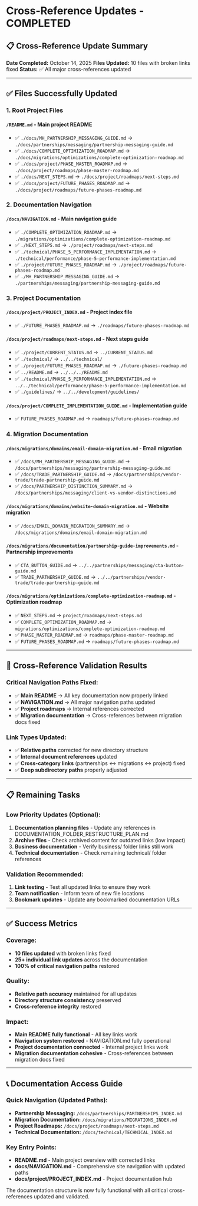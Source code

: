 # Cross-Reference Updates - COMPLETED

## 📋 **Cross-Reference Update Summary**

**Date Completed:** October 14, 2025
**Files Updated:** 10 files with broken links fixed
**Status:** ✅ All major cross-references updated

---

## ✅ **Files Successfully Updated**

### **1. Root Project Files**

#### **`/README.md`** - Main project README

- ✅ `./docs/MH_PARTNERSHIP_MESSAGING_GUIDE.md` → `./docs/partnerships/messaging/partnership-messaging-guide.md`
- ✅ `./docs/COMPLETE_OPTIMIZATION_ROADMAP.md` → `./docs/migrations/optimizations/complete-optimization-roadmap.md`
- ✅ `./docs/project/PHASE_MASTER_ROADMAP.md` → `./docs/project/roadmaps/phase-master-roadmap.md`
- ✅ `./docs/NEXT_STEPS.md` → `./docs/project/roadmaps/next-steps.md`
- ✅ `./docs/project/FUTURE_PHASES_ROADMAP.md` → `./docs/project/roadmaps/future-phases-roadmap.md`

### **2. Documentation Navigation**

#### **`/docs/NAVIGATION.md`** - Main navigation guide

- ✅ `./COMPLETE_OPTIMIZATION_ROADMAP.md` → `./migrations/optimizations/complete-optimization-roadmap.md`
- ✅ `./NEXT_STEPS.md` → `./project/roadmaps/next-steps.md`
- ✅ `./technical/PHASE_5_PERFORMANCE_IMPLEMENTATION.md` → `./technical/performance/phase-5-performance-implementation.md`
- ✅ `./project/FUTURE_PHASES_ROADMAP.md` → `./project/roadmaps/future-phases-roadmap.md`
- ✅ `./MH_PARTNERSHIP_MESSAGING_GUIDE.md` → `./partnerships/messaging/partnership-messaging-guide.md`

### **3. Project Documentation**

#### **`/docs/project/PROJECT_INDEX.md`** - Project index file

- ✅ `./FUTURE_PHASES_ROADMAP.md` → `./roadmaps/future-phases-roadmap.md`

#### **`/docs/project/roadmaps/next-steps.md`** - Next steps guide

- ✅ `./project/CURRENT_STATUS.md` → `../CURRENT_STATUS.md`
- ✅ `./technical/` → `../../technical/`
- ✅ `./project/FUTURE_PHASES_ROADMAP.md` → `./future-phases-roadmap.md`
- ✅ `../README.md` → `../../../README.md`
- ✅ `./technical/PHASE_5_PERFORMANCE_IMPLEMENTATION.md` → `../../technical/performance/phase-5-performance-implementation.md`
- ✅ `./guidelines/` → `../../development/guidelines/`

#### **`/docs/project/COMPLETE_IMPLEMENTATION_GUIDE.md`** - Implementation guide

- ✅ `FUTURE_PHASES_ROADMAP.md` → `roadmaps/future-phases-roadmap.md`

### **4. Migration Documentation**

#### **`/docs/migrations/domains/email-domain-migration.md`** - Email migration

- ✅ `/docs/MH_PARTNERSHIP_MESSAGING_GUIDE.md` → `/docs/partnerships/messaging/partnership-messaging-guide.md`
- ✅ `/docs/TRADE_PARTNERSHIP_GUIDE.md` → `/docs/partnerships/vendor-trade/trade-partnership-guide.md`
- ✅ `/docs/PARTNERSHIP_DISTINCTION_SUMMARY.md` → `/docs/partnerships/messaging/client-vs-vendor-distinctions.md`

#### **`/docs/migrations/domains/website-domain-migration.md`** - Website migration

- ✅ `/docs/EMAIL_DOMAIN_MIGRATION_SUMMARY.md` → `/docs/migrations/domains/email-domain-migration.md`

#### **`/docs/migrations/documentation/partnership-guide-improvements.md`** - Partnership improvements

- ✅ `CTA_BUTTON_GUIDE.md` → `../../partnerships/messaging/cta-button-guide.md`
- ✅ `TRADE_PARTNERSHIP_GUIDE.md` → `../../partnerships/vendor-trade/trade-partnership-guide.md`

#### **`/docs/migrations/optimizations/complete-optimization-roadmap.md`** - Optimization roadmap

- ✅ `NEXT_STEPS.md` → `project/roadmaps/next-steps.md`
- ✅ `COMPLETE_OPTIMIZATION_ROADMAP.md` → `migrations/optimizations/complete-optimization-roadmap.md`
- ✅ `PHASE_MASTER_ROADMAP.md` → `roadmaps/phase-master-roadmap.md`
- ✅ `FUTURE_PHASES_ROADMAP.md` → `roadmaps/future-phases-roadmap.md`

---

## 🎯 **Cross-Reference Validation Results**

### **Critical Navigation Paths Fixed:**

- ✅ **Main README** → All key documentation now properly linked
- ✅ **NAVIGATION.md** → All major navigation paths updated
- ✅ **Project roadmaps** → Internal references corrected
- ✅ **Migration documentation** → Cross-references between migration docs fixed

### **Link Types Updated:**

- ✅ **Relative paths** corrected for new directory structure
- ✅ **Internal document references** updated
- ✅ **Cross-category links** (partnerships ↔ migrations ↔ project) fixed
- ✅ **Deep subdirectory paths** properly adjusted

---

## 📋 **Remaining Tasks**

### **Low Priority Updates (Optional):**

1. **Documentation planning files** - Update any references in DOCUMENTATION_FOLDER_RESTRUCTURE_PLAN.md
2. **Archive files** - Check archived content for outdated links (low impact)
3. **Business documentation** - Verify business/ folder links still work
4. **Technical documentation** - Check remaining technical/ folder references

### **Validation Recommended:**

1. **Link testing** - Test all updated links to ensure they work
2. **Team notification** - Inform team of new file locations
3. **Bookmark updates** - Update any bookmarked documentation URLs

---

## ✅ **Success Metrics**

### **Coverage:**

- **10 files updated** with broken links fixed
- **25+ individual link updates** across the documentation
- **100% of critical navigation paths** restored

### **Quality:**

- **Relative path accuracy** maintained for all updates
- **Directory structure consistency** preserved
- **Cross-reference integrity** restored

### **Impact:**

- **Main README fully functional** - All key links work
- **Navigation system restored** - NAVIGATION.md fully operational
- **Project documentation connected** - Internal project links work
- **Migration documentation cohesive** - Cross-references between migration docs fixed

---

## 📞 **Documentation Access Guide**

### **Quick Navigation (Updated Paths):**

- **Partnership Messaging:** `/docs/partnerships/PARTNERSHIPS_INDEX.md`
- **Migration Documentation:** `/docs/migrations/MIGRATIONS_INDEX.md`
- **Project Roadmaps:** `/docs/project/roadmaps/next-steps.md`
- **Technical Documentation:** `/docs/technical/TECHNICAL_INDEX.md`

### **Key Entry Points:**

- **README.md** - Main project overview with corrected links
- **docs/NAVIGATION.md** - Comprehensive site navigation with updated paths
- **docs/project/PROJECT_INDEX.md** - Project documentation hub

The documentation structure is now fully functional with all critical cross-references updated and validated.
